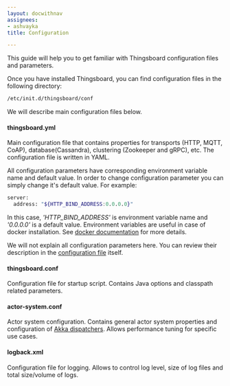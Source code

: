 ```yaml
---
layout: docwithnav
assignees:
- ashvayka
title: Configuration

---
```


This guide will help you to get familiar with Thingsboard configuration files and parameters.
 
Once you have installed Thingsboard, you can find configuration files in the following directory:

```bash
/etc/init.d/thingsboard/conf
```

We will describe main configuration files below.

#### thingsboard.yml

Main configuration file that contains properties 
for transports (HTTP, MQTT, CoAP), database(Cassandra), clustering (Zookeeper and gRPC), etc.
The configuration file is written in YAML. 

All configuration parameters have corresponding environment variable name and default value. In order to change configuration parameter you can simply change it's default value.
For example:

```bash
server:
  address: "${HTTP_BIND_ADDRESS:0.0.0.0}"
```

In this case, *'HTTP_BIND_ADDRESS'* is environment variable name and *'0.0.0.0'* is a default value.
Environment variables are useful in case of docker installation. 
See [docker documentation](https://docs.docker.com/compose/environment-variables/#/the-envfile-configuration-option) for more details.

We will not explain all configuration parameters here. You can review their description in the [configuration file](https://raw.githubusercontent.com/thingsboard/thingsboard/master/application/src/main/resources/thingsboard.yml) itself.

#### thingsboard.conf

Configuration file for startup script. Contains Java options and classpath related parameters.

#### actor-system.conf

Actor system configuration. Contains general actor system properties and configuration of [Akka dispatchers](http://doc.akka.io/docs/akka/current/java/dispatchers.html).
Allows performance tuning for specific use cases.

#### logback.xml

Configuration file for logging. Allows to control log level, size of log files and total size/volume of logs.

